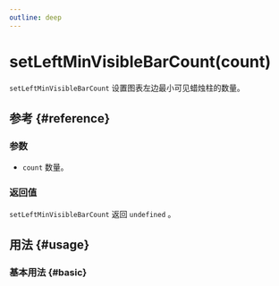```yaml
---
outline: deep
---
```


# setLeftMinVisibleBarCount(count)
`setLeftMinVisibleBarCount` 设置图表左边最小可见蜡烛柱的数量。

## 参考 {#reference}
<!-- @include: @/@views/api/references/instance/setLeftMinVisibleBarCount.md -->

### 参数
- `count` 数量。

### 返回值
`setLeftMinVisibleBarCount` 返回 `undefined` 。

## 用法 {#usage}
<script setup>
import SetLeftMinVisibleBarCount from '../../../@views/api/samples/setLeftMinVisibleBarCount/index.vue'
</script>

### 基本用法 {#basic}
<SetLeftMinVisibleBarCount/>